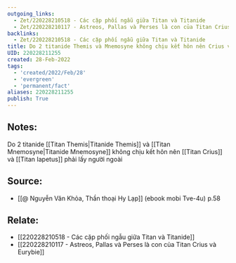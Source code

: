 ```yaml
---
outgoing_links:
  - Zet/220228210518 - Các cặp phối ngẫu giữa Titan và Titanide
  - Zet/220228210117 - Astreos, Pallas và Perses là con của Titan Crius và Eurybie
backlinks:
  - Zet/220228210518 - Các cặp phối ngẫu giữa Titan và Titanide
title: Do 2 titanide Themis và Mnemosyne không chịu kết hôn nên Crius và Iapetus phải lấy người ngoài
UID: 220228211255
created: 28-Feb-2022
tags:
  - 'created/2022/Feb/28'
  - 'evergreen'
  - 'permanent/fact'
aliases: 220228211255
publish: True
---
```

## Notes:
Do 2 titanide [[Titan Themis|Titanide Themis]] và [[Titan Mnemosyne|Titanide Mnemosyne]] không chịu kết hôn nên [[Titan Crius]] và [[Titan Iapetus]] phải lấy người ngoài

## Source:
- [[@ Nguyễn Văn Khỏa, Thần thoại Hy Lạp]] (ebook mobi Tve-4u) p.58

## Relate:
- [[220228210518 - Các cặp phối ngẫu giữa Titan và Titanide]]
- [[220228210117 - Astreos, Pallas và Perses là con của Titan Crius và Eurybie]]